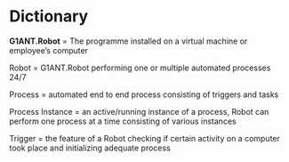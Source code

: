 # Dictionary

**G1ANT.Robot** = The programme installed on a virtual machine or employee’s computer

Robot = G1ANT.Robot performing one or multiple automated processes 24/7

Process = automated end to end process consisting of triggers and tasks

Process Instance = an active/running instance of a process, Robot can perform one process at a time consisting of various instances

Trigger = the feature of a Robot checking if certain activity on a computer took place and initializing adequate process
